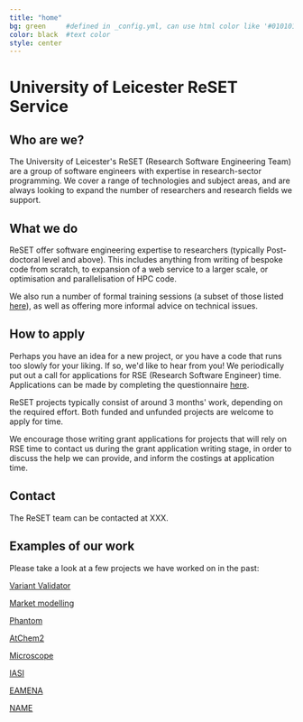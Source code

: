 ```yaml
---
title: "home"
bg: green     #defined in _config.yml, can use html color like '#010101'
color: black  #text color
style: center
---
```


# University of Leicester ReSET Service

## Who are we?
The University of Leicester's ReSET (Research Software Engineering Team) are a group of software engineers with expertise in research-sector programming. We cover a range of technologies and subject areas, and are always looking to expand the number of researchers and research fields we support.

## What we do 
ReSET offer software engineering expertise to researchers (typically Post-doctoral level and above). This includes anything from writing of bespoke code from scratch, to expansion of a web service to a larger scale, or optimisation and parallelisation of HPC code.

We also run a number of formal training sessions (a subset of those listed [here](https://www2.le.ac.uk/offices/lli/staff-development/events/courses/it/hpc)), as well as offering more informal advice on technical issues.

## How to apply
Perhaps you have an idea for a new project, or you have a code that runs too slowly for your liking. If so, we'd like to hear from you! We periodically put out a call for applications for RSE (Research Software Engineer) time. Applications can be made by completing the questionnaire [here](https://leicester.onlinesurveys.ac.uk/reset "Application Questionnaire").

ReSET projects typically consist of around 3 months' work, depending on the required effort. Both funded and unfunded projects are welcome to apply for time.

We encourage those writing grant applications for projects that will rely on RSE time to contact us during the grant application writing stage, in order to discuss the help we can provide, and inform the costings at application time.

## Contact
The ReSET team can be contacted at XXX.

## Examples of our work
Please take a look at a few projects we have worked on in the past:

[Variant Validator]()

[Market modelling]()

[Phantom]()

[AtChem2]()

[Microscope]()

[IASI]()

[EAMENA]()

[NAME]()
